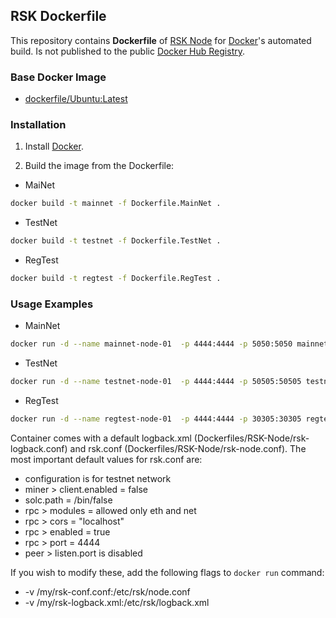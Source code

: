 ## RSK Dockerfile

This repository contains **Dockerfile** of [RSK Node](http://www.rsk.co/) for [Docker](https://www.docker.com/)'s automated build. Is not published to the public [Docker Hub Registry](https://registry.hub.docker.com/).


### Base Docker Image

* [dockerfile/Ubuntu:Latest](https://hub.docker.com/_/ubuntu/)


### Installation

1. Install [Docker](https://docs.docker.com/engine/installation/).

2. Build the image from the Dockerfile:
  * MaiNet

  ```bash
 docker build -t mainnet -f Dockerfile.MainNet .
 ```
  * TestNet

  ```bash
  docker build -t testnet -f Dockerfile.TestNet .
  ```

  * RegTest

  ```bash
  docker build -t regtest -f Dockerfile.RegTest .
  ```

### Usage Examples
* MainNet

```bash
docker run -d --name mainnet-node-01  -p 4444:4444 -p 5050:5050 mainnet
```
* TestNet

```bash
docker run -d --name testnet-node-01  -p 4444:4444 -p 50505:50505 testnet
```
* RegTest

```bash
docker run -d --name regtest-node-01  -p 4444:4444 -p 30305:30305 regtest
```

Container comes with a default logback.xml (Dockerfiles/RSK-Node/rsk-logback.conf) and rsk.conf (Dockerfiles/RSK-Node/rsk-node.conf). The most important default values for rsk.conf are:

* configuration is for testnet network
* miner > client.enabled = false
* solc.path = /bin/false
* rpc > modules = allowed only eth and net
* rpc > cors = "localhost"
* rpc > enabled = true
* rpc > port = 4444
* peer > listen.port is disabled

If you wish to modify these, add the following flags to ```docker run``` command:

* -v /my/rsk-conf.conf:/etc/rsk/node.conf
* -v /my/rsk-logback.xml:/etc/rsk/logback.xml
